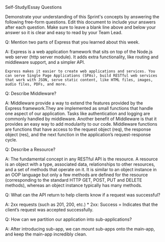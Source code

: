 Self-Study/Essay Questions

Demonstrate your understanding of this Sprint's concepts by answering the following free-form questions. Edit this document to include your answers after each question. Make sure to leave a blank line above and below your answer so it is clear and easy to read by your Team Lead.




Q: Mention two parts of Express that you learned about this week.

A: 
    Express is a web application framework that sits on top of the Node.js web server (http server module). It adds extra functionality, like routing and middleware support, and a simpler API.

    Express makes it easier to create web applications and services. You can serve Single Page Applications (SPAs), build RESTful web services that work with JSON, serve static content, like HTML files, images, audio files, PDFs, and more.




 Q: Describe Middleware?

 A: 
    Middleware provide a way to extend the features provided by the Express framework.They are implemented as small functions that handle one aspect of our application. Tasks like authentication and logging are commonly handled by middleware. Another benefit of Middleware is that it provides an easy way to add modularity to our code. Middleware functions are functions that have access to the request object (req), the response object (res), and the next function in the application’s request-response cycle. 




 Q: Describe a Resource?

 A: 
    The fundamental concept in any RESTful API is the resource. A resource is an object with a type, associated data, relationships to other resources, and a set of methods that operate on it. It is similar to an object instance in an OOP language but only a few methods are defined for the resource (corresponding to the standard HTTP GET, POST, PUT and DELETE methods), whereas an object instance typically has many methods.





 Q: What can the API return to help clients know if a request was successful?

 A: 
    2xx requests (such as 201, 200, etc.)
    * 2xx: Success = Indicates that the client’s request was accepted successfully.





 Q: How can we partition our application into sub-applications?

 A: 
    After introducing sub-app, we can mount sub-apps onto the main-app, and keep the main-app incredibly clean.
    



    